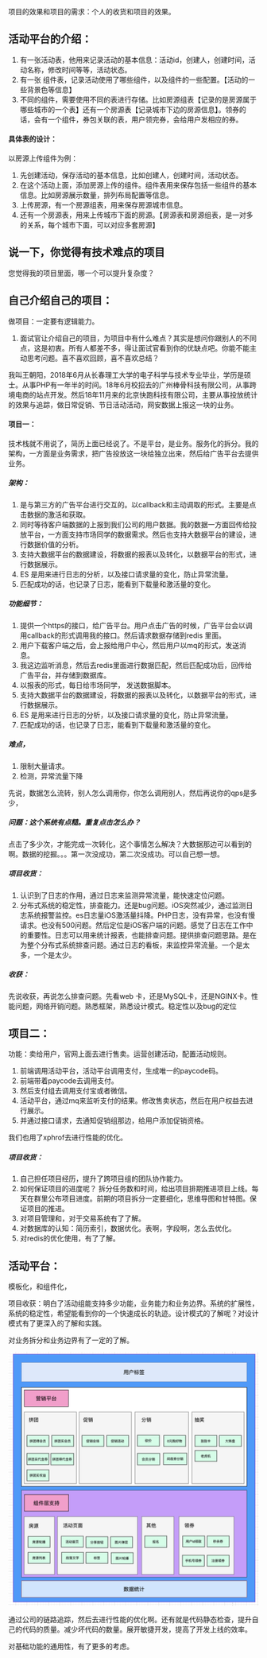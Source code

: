 项目的效果和项目的需求：个人的收货和项目的效果。

## 活动平台的介绍：
1. 有一张活动表，他用来记录活动的基本信息：活动id，创建人，创建时间，活动名称，修改时间等等，活动状态。
2. 有一张 组件表，记录活动使用了哪些组件，以及组件的一些配置。【活动的一些背景色等信息】
3. 不同的组件，需要使用不同的表进行存储。比如房源组表【记录的是房源属于哪些城市的一个表】还有一个房源表【记录城市下边的房源信息】。领券的话，会有一个组件，券包关联的表，用户领完券，会给用户发相应的券。 

#### 具体表的设计：
以房源上传组件为例：
1. 先创建活动，保存活动的基本信息，比如创建人，创建时间，活动状态。
2. 在这个活动上面，添加房源上传的组件。组件表用来保存包括一些组件的基本信息。比如房源展示数量，排列布局配置等信息。
3. 上传房源，有一个房源组表，用来保存房源城市信息。
4. 还有一个房源表，用来上传城市下面的房源。【房源表和房源组表，是一对多的关系，每个城市下面，可以对应多套房源】

##  说一下，你觉得有技术难点的项目
您觉得我的项目里面，哪一个可以提升复杂度？


## 自己介绍自己的项目：

做项目：一定要有逻辑能力。

1. 面试官让介绍自己的项目，为项目中有什么难点？其实是想问你跟别人的不同点，这是初衷。所有人都差不多，得让面试官看到你的优缺点吧。你能不能主动思考问题。喜不喜欢回顾，喜不喜欢总结？

我叫王朝阳，2018年6月从长春理工大学的电子科学与技术专业毕业，学历是硕士。从事PHP有一年半的时间。18年6月校招去的广州棒骨科技有限公司，从事跨境电商的站点开发。然后18年11月来的北京快跑科技有限公司，主要从事投放统计的效果与追踪，做日常促销、节日活动活动，网安数据上报这一块的业务。



#### 项目一：

技术栈就不用说了，简历上面已经说了。不是平台，是业务。服务化的拆分。我的架构，一方面是业务需求，把广告投放这一块给独立出来，然后给广告平台去提供业务。

##### 架构：
1. 是与第三方的广告平台进行交互的。以callback和主动调取的形式。主要是点击数据的激活和获取。
2. 同时等待客户端数据的上报到我们公司的用户数据。我的数据一方面回传给投放平台，一方面支持市场同学的数据需求。然后也支持大数据平台的建设，进行数据价值的分析。
3. 支持大数据平台的数据建设，将数据的报表以及转化，以数据平台的形式，进行数据展示。
4. ES 是用来进行日志的分析，以及接口请求量的变化，防止异常流量。
5. 匹配成功的话，也记录了日志，能看到下载量和激活量的变化。

##### 功能细节：
1. 提供一个https的接口，给广告平台。用户点击广告的时候，广告平台会以调用callback的形式调用我的接口。然后请求数据存储到redis 里面。
2. 用户下载客户端之后，会上报给用户中心，然后用户以mq的形式，发送消息。
3. 我这边监听消息，然后去redis里面进行数据匹配，然后匹配成功后，回传给广告平台，并存储到数据库。
4. 以报表的形式，每日给市场同学， 发送数据脚本。
5. 支持大数据平台的数据建设，将数据的报表以及转化，以数据平台的形式，进行数据展示。
6. ES 是用来进行日志的分析，以及接口请求量的变化，防止异常流量。
7. 匹配成功的话，也记录了日志，能看到下载量和激活量的变化。

##### 难点，
1. 限制大量请求。
2. 检测，异常流量下降

先说，数据怎么流转，别人怎么调用你，你怎么调用别人，然后再说你的qps是多少，

##### 问题：这个系统有点糙。重复点击怎么办？
点击了多少次，才能完成一次转化，这个事情怎么解决？大数据那边可以看到的啊。数据的挖掘。。。第一次没成功，第二次没成功。可以自己想一想。

##### 项目收货：
1. 认识到了日志的作用，通过日志来监测异常流量，能快速定位问题。
2. 分布式系统的稳定性，排查能力。还是bug问题。iOS突然减少，通过监测日志系统报警监控。es日志量iOS激活量抖降。PHP日志，没有异常，也没有慢请求。也没有500问题。然后定位是iOS客户端的问题。感觉了日志在工作中的重要性。日志可以用来统计报表，也能排查问题。提供排查问题思路。是在为整个分布式系统排查问题。通过日志的看板，来监控异常流量。一个是太多，一个是太少。

##### 收获：
先说收获，再说怎么排查问题。先看web 卡，还是MySQL卡，还是NGINX卡。性能问题，网络开销问题。熟悉框架，熟悉设计模式。稳定性以及bug的定位

## 项目二：
功能：卖给用户，官网上面去进行售卖。运营创建活动，配置活动规则。

1. 前端调用活动平台，活动平台调用支付，生成唯一的paycode码。
2. 前端带着paycode去调用支付。
3. 然后支付组去调用支付宝或者微信。
4. 活动平台，通过mq来监听支付的结果。修改售卖状态，然后在用户权益去进行展示。
5. 并通过接口请求，去通知促销组那边，给用户添加促销资格。

我们也用了xphrof去进行性能的优化。

##### 项目收货：
1. 自己担任项目经历，提升了跨项目组的团队协作能力。
2. 如何保证项目的进度呢？
拆分任务数和时间，给出项目排期推进项目上线。每天在群里公布项目进度。前期的项目拆分一定要细化，思维导图和甘特图。保证项目的推进。
3. 对项目管理和，对于交易系统有了了解。
4. 对数据库的认知：简历索引，数据优化。表啊，字段啊，怎么去优化。
5. 对redis的优化使用，有了了解。


## 活动平台：
模板化，和组件化，

项目收获：明白了活动组能支持多少功能，业务能力和业务边界。系统的扩展性，系统的稳定性，希望能看到你的一个快速成长的轨迹。设计模式的了解呢？对设计模式有了更深入的了解和实践。

对业务拆分和业务边界有了一定的了解。

![架构](/images/自己画的架构.png)

通过公司的链路追踪，然后去进行性能的优化啊。还有就是代码静态检查，提升自己的代码的质量。减少坏代码的数量。展开敏捷开发，提高了开发上线的效率。

对基础功能的通用性，有了更多的考虑。
